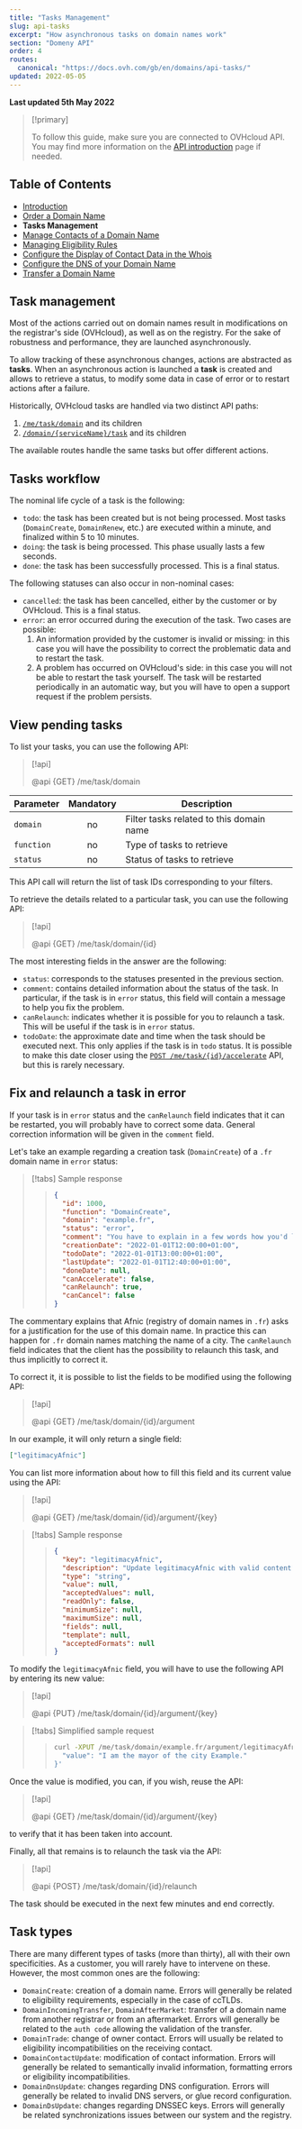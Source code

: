 ```yaml
---
title: "Tasks Management"
slug: api-tasks
excerpt: "How asynchronous tasks on domain names work"
section: "Domeny API"
order: 4
routes:
  canonical: "https://docs.ovh.com/gb/en/domains/api-tasks/"
updated: 2022-05-05
---
```


**Last updated 5th May 2022**

<!-- Reminder to put at the beginning of each page -->

> [!primary]
>
> To follow this guide, make sure you are connected to OVHcloud API. You may find more information on the [API introduction](../api) page if needed.

<!-- Begin TOC -->

## Table of Contents

- [Introduction](../api)
- [Order a Domain Name](../api-order)
- **Tasks Management**
- [Manage Contacts of a Domain Name](../api-contact)
- [Managing Eligibility Rules](../api-rules)
- [Configure the Display of Contact Data in the Whois](../api-whois)
- [Configure the DNS of your Domain Name](../api-dns)
- [Transfer a Domain Name](../api-transfer)
<!-- End TOC -->

## Task management

Most of the actions carried out on domain names result in modifications on the registrar's side (OVHcloud), as well as on the registry.
For the sake of robustness and performance, they are launched asynchronously.

To allow tracking of these asynchronous changes, actions are abstracted as **tasks**. When an asynchronous action is launched
a **task** is created and allows to retrieve a status, to modify some data in case of error or to restart actions after a failure.

Historically, OVHcloud tasks are handled via two distinct API paths:

1. [`/me/task/domain`](https://api.ovh.com/console/#/me/task/domain~GET) and its children
2. [`/domain/{serviceName}/task`](https://api.ovh.com/console/#/domain/%7BserviceName%7D/task~GET) and its children

The available routes handle the same tasks but offer different actions.

## Tasks workflow

The nominal life cycle of a task is the following:

- `todo`: the task has been created but is not being processed. Most tasks (`DomainCreate`, `DomainRenew`, etc.) are executed within a minute, and finalized within 5 to 10 minutes.
- `doing`: the task is being processed. This phase usually lasts a few seconds.
- `done`: the task has been successfully processed. This is a final status.

The following statuses can also occur in non-nominal cases:

- `cancelled`: the task has been cancelled, either by the customer or by OVHcloud. This is a final status.
- `error`: an error occurred during the execution of the task. Two cases are possible:
    1. An information provided by the customer is invalid or missing: in this case you will have the possibility to correct the problematic data and to restart the task.
    2. A problem has occurred on OVHcloud's side: in this case you will not be able to restart the task yourself. The task will be restarted periodically in an automatic way, but you will have to open a support request if the problem persists.

## View pending tasks <a name="view-pending-tasks"></a>

To list your tasks, you can use the following API:

> [!api]
>
> @api {GET} /me/task/domain

| Parameter  | Mandatory | Description                              |
| ---------- | :-------: | ---------------------------------------- |
| `domain`   |    no     | Filter tasks related to this domain name |
| `function` |    no     | Type of tasks to retrieve                |
| `status`   |    no     | Status of tasks to retrieve              |

This API call will return the list of task IDs corresponding to your filters.

To retrieve the details related to a particular task, you can use the following API:

> [!api]
>
> @api {GET} /me/task/domain/{id}

The most interesting fields in the answer are the following:

- `status`: corresponds to the statuses presented in the previous section.
- `comment`: contains detailed information about the status of the task. In particular, if the task is in `error` status, this field will contain a message to help you fix the problem.
- `canRelaunch`: indicates whether it is possible for you to relaunch a task. This will be useful if the task is in `error` status.
- `todoDate`: the approximate date and time when the task should be executed next. This only applies if the task is in `todo` status. It is possible to make this date closer using the [`POST /me/task/{id}/accelerate`](https://eu.api.ovh.com/console/#/me/task/domain/%7Bid%7D/accelerate~POST) API, but this is rarely necessary.

## Fix and relaunch a task in error <a name="fix-and-relaunch-a-task-in-error"></a>

If your task is in `error` status and the `canRelaunch` field indicates that it can be restarted, you will probably have to correct some data. General correction information will be given in the `comment` field.

Let's take an example regarding a creation task (`DomainCreate`) of a `.fr` domain name in `error` status:

<!-- prettier-ignore -->
> [!tabs]
> Sample response
>>```json
>> {
>>   "id": 1000,
>>   "function": "DomainCreate",
>>   "domain": "example.fr",
>>   "status": "error",
>>   "comment": "You have to explain in a few words how you'd like to use this domain name (AFNIC will use it to decide if you can register this domain)",
>>   "creationDate": "2022-01-01T12:00:00+01:00",
>>   "todoDate": "2022-01-01T13:00:00+01:00",
>>   "lastUpdate": "2022-01-01T12:40:00+01:00",
>>   "doneDate": null,
>>   "canAccelerate": false,
>>   "canRelaunch": true,
>>   "canCancel": false
>> }
>> ```

The commentary explains that Afnic (registry of domain names in `.fr`) asks for a justification for the use of this domain name. In practice this can happen for `.fr` domain names matching the name of a city. The `canRelaunch` field indicates that the client has the possibility to relaunch this task, and thus implicitly to correct it.

To correct it, it is possible to list the fields to be modified using the following API:

> [!api]
>
> @api {GET} /me/task/domain/{id}/argument

In our example, it will only return a single field:

```json
["legitimacyAfnic"]
```

You can list more information about how to fill this field and its current value using the API:

> [!api]
>
> @api {GET} /me/task/domain/{id}/argument/{key}

<!-- prettier-ignore -->
> [!tabs]
> Sample response
>> ```json
>> {
>>   "key": "legitimacyAfnic",
>>   "description": "Update legitimacyAfnic with valid content",
>>   "type": "string",
>>   "value": null,
>>   "acceptedValues": null,
>>   "readOnly": false,
>>   "minimumSize": null,
>>   "maximumSize": null,
>>   "fields": null,
>>   "template": null,
>>   "acceptedFormats": null
>> }
>> ```

To modify the `legitimacyAfnic` field, you will have to use the following API by entering its new value:

> [!api]
>
> @api {PUT} /me/task/domain/{id}/argument/{key}

<!-- prettier-ignore -->
> [!tabs]
> Simplified sample request
>> ```sh
>> curl -XPUT /me/task/domain/example.fr/argument/legitimacyAfnic -d '{
>>   "value": "I am the mayor of the city Example."
>> }'
>> ```

Once the value is modified, you can, if you wish, reuse the API:

> [!api]
>
> @api {GET} /me/task/domain/{id}/argument/{key}

to verify that it has been taken into account.

Finally, all that remains is to relaunch the task via the API:

> [!api]
>
> @api {POST} /me/task/domain/{id}/relaunch

The task should be executed in the next few minutes and end correctly.

## Task types

There are many different types of tasks (more than thirty), all with their own specificities. As a customer, you will rarely have to intervene on these. However, the most common ones are the following:

- `DomainCreate`: creation of a domain name. Errors will generally be related to eligibility requirements, especially in the case of ccTLDs.
- `DomainIncomingTransfer`, `DomainAfterMarket`: transfer of a domain name from another registrar or from an aftermarket. Errors will generally be related to the `auth code` allowing the validation of the transfer.
- `DomainTrade`: change of owner contact. Errors will usually be related to eligibility incompatibilities on the receiving contact.
- `DomainContactUpdate`: modification of contact information. Errors will generally be related to semantically invalid information, formatting errors or eligibility incompatibilities.
- `DomainDnsUpdate`: changes regarding DNS configuration. Errors will generally be related to invalid DNS servers, or glue record configuration.
- `DomainDsUpdate`: changes regarding DNSSEC keys. Errors will generally be related synchronizations issues between our system and the registry.
